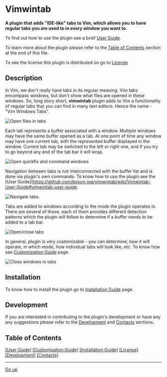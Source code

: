 Vimwintab
=========

**A plugin that adds "IDE-like" tabs to Vim, which allows you to have regular
tabs you are used to in every window you want to.**

To find out how to use the plugin see a brief [User Guide](https://github.com/boson-joe/vimwintab/wiki/Vimwintab-User-Guide#vimwintab-user-guide).

To learn more about the plugin please refer to the [Table of Contents](https://github.com/boson-joe/vimwintab#table-of-contents) section at the end of this file.

To see the license this plugin is distributed on go to [License](https://github.com/boson-joe/vimwintab/blob/master/license.txt)

Description
----------

In Vim, we don't really have tabs in its regular meaning. Vim tabs encompass windows, but don't show what files are opened in these windows. So, long story short, **vimwintab** plugin adds to Vim a functionality of regular tabs that you can find in many text editors. Hence the name - "Vim Windows Tabs".

![Open files in tabs]()

Each tab represents a buffer associated with a window. Multiple windows may have the same buffer opened as a tab. At one point of time any window may have 
one current tab, with the represented buffer displayed in the window. Current tab may be switched to the left or right one, and if you try to go beyond any end of the tab bar it will wrap.

![Open quickfix and command windows]()

Navigation between tabs is not interconnected with the buffer list and is done via plugin's own commands. To know how to use the plugin see the [User Guide](https://github.com/boson-joe/vimwintab/wiki/Vimwintab-User-Guide#vimwintab-user-guide.

![Navigate tabs]()

Tabs are added to windows according to the mode the plugin operates in. There are several of those, each of them provides different detection patterns which the plugin will follow to determine if a buffer needs to be added to a tab bar.

![Open/close tabs]()

In general, plugin is very customizable - you can determine, how it will operate, in which mode, how individual tabs will look like, etc. To know how see [Customization Guide](https://github.com/boson-joe/vimwintab/wiki/Vimwintab-customization-guide#vimwintab-customization-guide) page.

![Close windows in tabs]()

Installation
------------

To know how to install the plugin go to [Installation Guide](https://github.com/boson-joe/vimwintab/wiki/_new#vimwintab-installation-guide) page.

Development
-----------

If you are interested in contributing to the plugin's development or have any any suggestions please refer to the [Development](https://github.com/boson-joe/vimwintab/wiki/Vimwintab-development#vimwintab-development) and [Contacts](https://github.com/boson-joe/vimwintab/wiki/Vimwintab-contacts#vimwintab-contacts) sections.

Table of Contents
-----------------

[[User Guide]](https://github.com/boson-joe/vimwintab/wiki/Vimwintab-User-Guide#vimwintab-user-guide) [[Customisation Guide]](https://github.com/boson-joe/vimwintab/wiki/Vimwintab-customization-guide#vimwintab-customization-guide) [[Installation Guide]](https://github.com/boson-joe/vimwintab/wiki/_new#vimwintab-installation-guide) [[License]](https://github.com/boson-joe/vimwintab/blob/master/license.txt) [[Development]](https://github.com/boson-joe/vimwintab/wiki/Vimwintab-development#vimwintab-development) [[Contacts]](https://github.com/boson-joe/vimwintab/wiki/Vimwintab-contacts#vimwintab-contacts)

-----

[Go up](https://github.com/boson-joe/vimwintab#vimwintab)
